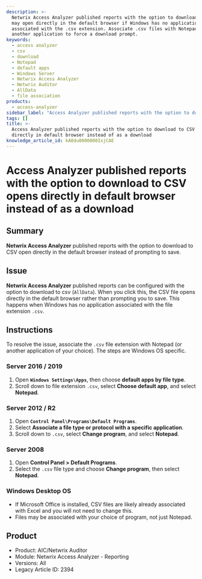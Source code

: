 ```yaml
---
description: >-
  Netwrix Access Analyzer published reports with the option to download to CSV
  may open directly in the default browser if Windows has no application
  associated with the .csv extension. Associate .csv files with Notepad or
  another application to force a download prompt.
keywords:
  - access analyzer
  - csv
  - download
  - Notepad
  - default apps
  - Windows Server
  - Netwrix Access Analyzer
  - Netwrix Auditor
  - AllData
  - file association
products:
  - access-analyzer
sidebar_label: "Access Analyzer published reports with the option to download to CSV opens directly in default browser"
tags: []
title: >-
  Access Analyzer published reports with the option to download to CSV opens
  directly in default browser instead of as a download
knowledge_article_id: kA04u0000000IxjCAE
---
```


# Access Analyzer published reports with the option to download to CSV opens directly in default browser instead of as a download

## Summary
**Netwrix Access Analyzer** published reports with the option to download to CSV open directly in the default browser instead of prompting to save.

## Issue
**Netwrix Access Analyzer** published reports can be configured with the option to download to csv (`AllData`). When you click this, the CSV file opens directly in the default browser rather than prompting you to save. This happens when Windows has no application associated with the file extension `.csv`.

## Instructions
To resolve the issue, associate the `.csv` file extension with Notepad (or another application of your choice). The steps are Windows OS specific.

### Server 2016 / 2019
1. Open **`Windows Settings\Apps`**, then choose **default apps by file type**.
2. Scroll down to file extension `.csv`, select **Choose default app**, and select **Notepad**.

### Server 2012 / R2
1. Open **`Control Panel\Programs\Default Programs`**.
2. Select **Associate a file type or protocol with a specific application**.
3. Scroll down to `.csv`, select **Change program**, and select **Notepad**.

### Server 2008
1. Open **Control Panel > Default Programs**.
2. Select the `.csv` file type and choose **Change program**, then select **Notepad**.

### Windows Desktop OS
- If Microsoft Office is installed, CSV files are likely already associated with Excel and you will not need to change this.
- Files may be associated with your choice of program, not just Notepad.

## Product
- Product: AIC/Netwrix Auditor  
- Module: Netwrix Access Analyzer - Reporting  
- Versions: All  
- Legacy Article ID: 2394
